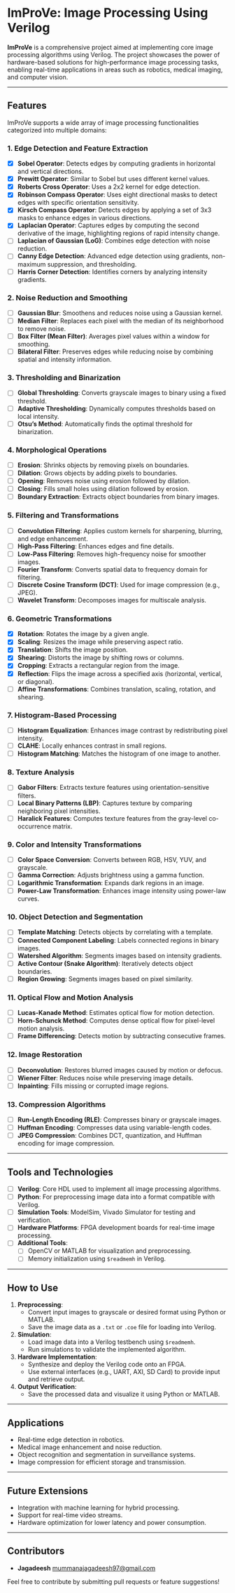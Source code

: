 # ImProVe: Image Processing Using Verilog

**ImProVe** is a comprehensive project aimed at implementing core image processing algorithms using Verilog. The project showcases the power of hardware-based solutions for high-performance image processing tasks, enabling real-time applications in areas such as robotics, medical imaging, and computer vision.

---

## **Features**
ImProVe supports a wide array of image processing functionalities categorized into multiple domains:

### **1. Edge Detection and Feature Extraction**
- [X] **Sobel Operator**: Detects edges by computing gradients in horizontal and vertical directions.
- [X] **Prewitt Operator**: Similar to Sobel but uses different kernel values.
- [X] **Roberts Cross Operator**: Uses a 2x2 kernel for edge detection.
- [X] **Robinson Compass Operator**: Uses eight directional masks to detect edges with specific orientation sensitivity.  
- [X] **Kirsch Compass Operator**: Detects edges by applying a set of 3x3 masks to enhance edges in various directions.  
- [X] **Laplacian Operator**: Captures edges by computing the second derivative of the image, highlighting regions of rapid intensity change. 
- [ ] **Laplacian of Gaussian (LoG)**: Combines edge detection with noise reduction.
- [ ] **Canny Edge Detection**: Advanced edge detection using gradients, non-maximum suppression, and thresholding.
- [ ] **Harris Corner Detection**: Identifies corners by analyzing intensity gradients.

### **2. Noise Reduction and Smoothing**
- [ ] **Gaussian Blur**: Smoothens and reduces noise using a Gaussian kernel.
- [ ] **Median Filter**: Replaces each pixel with the median of its neighborhood to remove noise.
- [ ] **Box Filter (Mean Filter)**: Averages pixel values within a window for smoothing.
- [ ] **Bilateral Filter**: Preserves edges while reducing noise by combining spatial and intensity information.

### **3. Thresholding and Binarization**
- [ ] **Global Thresholding**: Converts grayscale images to binary using a fixed threshold.
- [ ] **Adaptive Thresholding**: Dynamically computes thresholds based on local intensity.
- [ ] **Otsu’s Method**: Automatically finds the optimal threshold for binarization.

### **4. Morphological Operations**
- [ ] **Erosion**: Shrinks objects by removing pixels on boundaries.
- [ ] **Dilation**: Grows objects by adding pixels to boundaries.
- [ ] **Opening**: Removes noise using erosion followed by dilation.
- [ ] **Closing**: Fills small holes using dilation followed by erosion.
- [ ] **Boundary Extraction**: Extracts object boundaries from binary images.

### **5. Filtering and Transformations**
- [ ] **Convolution Filtering**: Applies custom kernels for sharpening, blurring, and edge enhancement.
- [ ] **High-Pass Filtering**: Enhances edges and fine details.
- [ ] **Low-Pass Filtering**: Removes high-frequency noise for smoother images.
- [ ] **Fourier Transform**: Converts spatial data to frequency domain for filtering.
- [ ] **Discrete Cosine Transform (DCT)**: Used for image compression (e.g., JPEG).
- [ ] **Wavelet Transform**: Decomposes images for multiscale analysis.

### **6. Geometric Transformations**
- [X] **Rotation**: Rotates the image by a given angle.
- [X] **Scaling**: Resizes the image while preserving aspect ratio.
- [X] **Translation**: Shifts the image position.
- [X] **Shearing**: Distorts the image by shifting rows or columns.
- [X] **Cropping**: Extracts a rectangular region from the image.  
- [X] **Reflection**: Flips the image across a specified axis (horizontal, vertical, or diagonal).
- [ ] **Affine Transformations**: Combines translation, scaling, rotation, and shearing.

### **7. Histogram-Based Processing**
- [ ] **Histogram Equalization**: Enhances image contrast by redistributing pixel intensity.
- [ ] **CLAHE**: Locally enhances contrast in small regions.
- [ ] **Histogram Matching**: Matches the histogram of one image to another.

### **8. Texture Analysis**
- [ ] **Gabor Filters**: Extracts texture features using orientation-sensitive filters.
- [ ] **Local Binary Patterns (LBP)**: Captures texture by comparing neighboring pixel intensities.
- [ ] **Haralick Features**: Computes texture features from the gray-level co-occurrence matrix.

### **9. Color and Intensity Transformations**
- [ ] **Color Space Conversion**: Converts between RGB, HSV, YUV, and grayscale.
- [ ] **Gamma Correction**: Adjusts brightness using a gamma function.
- [ ] **Logarithmic Transformation**: Expands dark regions in an image.
- [ ] **Power-Law Transformation**: Enhances image intensity using power-law curves.

### **10. Object Detection and Segmentation**
- [ ] **Template Matching**: Detects objects by correlating with a template.
- [ ] **Connected Component Labeling**: Labels connected regions in binary images.
- [ ] **Watershed Algorithm**: Segments images based on intensity gradients.
- [ ] **Active Contour (Snake Algorithm)**: Iteratively detects object boundaries.
- [ ] **Region Growing**: Segments images based on pixel similarity.

### **11. Optical Flow and Motion Analysis**
- [ ] **Lucas-Kanade Method**: Estimates optical flow for motion detection.
- [ ] **Horn-Schunck Method**: Computes dense optical flow for pixel-level motion analysis.
- [ ] **Frame Differencing**: Detects motion by subtracting consecutive frames.

### **12. Image Restoration**
- [ ] **Deconvolution**: Restores blurred images caused by motion or defocus.
- [ ] **Wiener Filter**: Reduces noise while preserving image details.
- [ ] **Inpainting**: Fills missing or corrupted image regions.

### **13. Compression Algorithms**
- [ ] **Run-Length Encoding (RLE)**: Compresses binary or grayscale images.
- [ ] **Huffman Encoding**: Compresses data using variable-length codes.
- [ ] **JPEG Compression**: Combines DCT, quantization, and Huffman encoding for image compression.

---

## **Tools and Technologies**
- [ ] **Verilog**: Core HDL used to implement all image processing algorithms.
- [ ] **Python**: For preprocessing image data into a format compatible with Verilog.
- [ ] **Simulation Tools**: ModelSim, Vivado Simulator for testing and verification.
- [ ] **Hardware Platforms**: FPGA development boards for real-time image processing.
- [ ] **Additional Tools**:
  - [ ] OpenCV or MATLAB for visualization and preprocessing.
  - [ ] Memory initialization using `$readmemh` in Verilog.

---

## **How to Use**
1. **Preprocessing**: 
   - Convert input images to grayscale or desired format using Python or MATLAB.
   - Save the image data as a `.txt` or `.coe` file for loading into Verilog.
2. **Simulation**:
   - Load image data into a Verilog testbench using `$readmemh`.
   - Run simulations to validate the implemented algorithm.
3. **Hardware Implementation**:
   - Synthesize and deploy the Verilog code onto an FPGA.
   - Use external interfaces (e.g., UART, AXI, SD Card) to provide input and retrieve output.
4. **Output Verification**:
   - Save the processed data and visualize it using Python or MATLAB.

---

## **Applications**
- Real-time edge detection in robotics.
- Medical image enhancement and noise reduction.
- Object recognition and segmentation in surveillance systems.
- Image compression for efficient storage and transmission.

---

## **Future Extensions**
- Integration with machine learning for hybrid processing.
- Support for real-time video streams.
- Hardware optimization for lower latency and power consumption.

---

## **Contributors**
- **Jagadeesh** mummanajagadeesh97@gmail.com


Feel free to contribute by submitting pull requests or feature suggestions!
